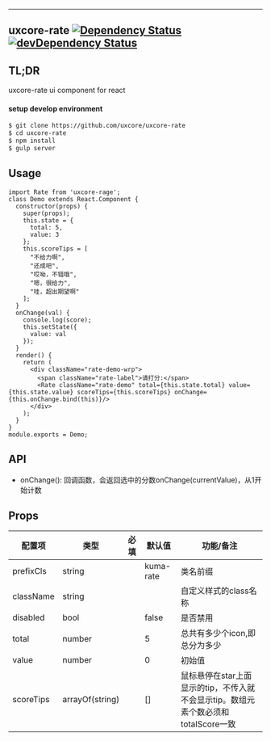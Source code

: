 ---

## uxcore-rate [![Dependency Status](http://img.shields.io/david/uxcore/uxcore-rate.svg?style=flat-square)](https://david-dm.org/uxcore/uxcore-rate) [![devDependency Status](http://img.shields.io/david/dev/uxcore/uxcore-rate.svg?style=flat-square)](https://david-dm.org/uxcore/uxcore-rate#info=devDependencies) 

## TL;DR

uxcore-rate ui component for react

#### setup develop environment

```sh
$ git clone https://github.com/uxcore/uxcore-rate
$ cd uxcore-rate
$ npm install
$ gulp server
```

## Usage

```
import Rate from 'uxcore-rage';
class Demo extends React.Component {
  constructor(props) {
    super(props);
    this.state = {
      total: 5,
      value: 3
    };
    this.scoreTips = [
      "不给力啊",
      "还成吧",
      "哎呦，不错哦",
      "嗯，很给力",
      "哇，超出期望啊"
    ];
  }
  onChange(val) {
    console.log(score);
    this.setState({
      value: val
    });
  }
  render() {
    return (
      <div className="rate-demo-wrp">
        <span className="rate-label">请打分:</span>
        <Rate className="rate-demo" total={this.state.total} value={this.state.value} scoreTips={this.scoreTips} onChange={this.onChange.bind(this)}/>
      </div>
    );
  }
}
module.exports = Demo;
```

## API

- onChange(): 回调函数，会返回选中的分数onChange(currentValue)，从1开始计数

## Props

| 配置项 | 类型 | 必填 | 默认值 | 功能/备注 |
|---|---|---|---|---|
|prefixCls |string||kuma-rate|类名前缀|
|className |string|||自定义样式的class名称|
|disabled|bool||false|是否禁用|
|total|number||5|总共有多少个icon,即总分为多少|
|value|number||0|初始值|
|scoreTips|arrayOf(string)||[]|鼠标悬停在star上面显示的tip，不传入就不会显示tip。数组元素个数必须和totalScore一致|


